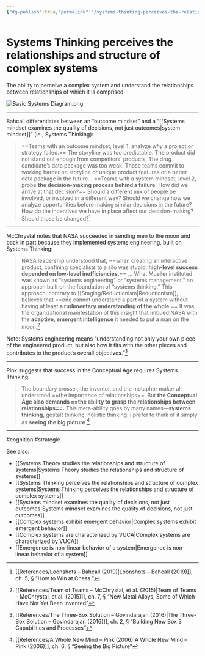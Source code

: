 ```yaml
---
{"dg-publish":true,"permalink":"/systems-thinking-perceives-the-relationships-and-structure-of-complex-systems/"}
---
```


# Systems Thinking perceives the relationships and structure of complex systems

The ability to perceive a complex system and understand the relationships between relationships of which it is comprised.


![Basic Systems Diagram.png](/img/user/Attachments/Basic%20Systems%20Diagram.png)

---

Bahcall differentiates between an “outcome mindset” and a “[[Systems mindset examines the quality of decisions, not just outcomes\|system mindset]]” (ie., Systems Thinking):

> ==Teams with an outcome mindset, level 1, analyze *why* a project or strategy failed.== The storyline was too predictable. The product did not stand out enough from competitors’ products. The drug candidate’s data package was too weak. Those teams commit to working harder on storyline or unique product features or a better data package in the future... ==Teams with a system mindset, level 2, probe **the decision-making process behind a failure**. How did we arrive at that decision?== Should a different mix of people be involved, or involved in a different way? Should we change how we analyze opportunities before making similar decisions in the future? How do the incentives we have in place affect our decision-making? Should those be changed?[^1]

---

McChrystal notes that NASA succeeded in sending men to the moon and back in part because they implemented systems engineering, built on Systems Thinking:

> NASA leadership understood that, ==when creating an interactive product, confining specialists to a silo was stupid: **high-level success depended on low-level inefficiencies.**== ... What Mueller instituted was known as “systems engineering” or “systems management,” an approach built on the foundation of “systems thinking.” This approach, contrary to [[Staging/Reductionism\|Reductionism]], believes that ==one cannot understand a part of a system without having at least **a rudimentary understanding of the whole**.== It was the organizational manifestation of this insight that imbued NASA with the **adaptive, emergent intelligence** it needed to put a man on the moon.[^2]

Note: Systems engineering means “understanding not only your own piece of the engineered product, but also how it fits with the other pieces and contributes to the product’s overall objectives.”[^3]

---

Pink suggests that success in the Conceptual Age requires Systems Thinking:

> The boundary crosser, the inventor, and the metaphor maker all understand ==the importance of relationships==. But **the Conceptual Age also demands ==the ability to grasp the relationships between relationships==.** This meta-ability goes by many names—**systems thinking**, gestalt thinking, holistic thinking. I prefer to think of it simply as **seeing the big picture**.[^4]

---
#cognition  #strategic 

See also: 
- [[Systems Theory studies the relationships and structure of systems\|Systems Theory studies the relationships and structure of systems]]
- [[Systems Thinking perceives the relationships and structure of complex systems\|Systems Thinking perceives the relationships and structure of complex systems]]
- [[Systems mindset examines the quality of decisions, not just outcomes\|Systems mindset examines the quality of decisions, not just outcomes]]
- [[Complex systems exhibit emergent behavior\|Complex systems exhibit emergent behavior]]
- [[Complex systems are characterized by VUCA\|Complex systems are characterized by VUCA]]
- [[Emergence is non-linear behavior of a system\|Emergence is non-linear behavior of a system]]

[^1]: [[References/Loonshots – Bahcall (2019)\|Loonshots – Bahcall (2019)]], ch. 5, § “How to Win at Chess.”
[^2]:  [[References/Team of Teams – McChrystal, et al. (2015)\|Team of Teams – McChrystal, et al. (2015)]], ch. 7, § “New Metal Alloys, Some of Which Have Not Yet Been Invented”
[^3]: [[References/The Three-Box Solution – Govindarajan (2016)\|The Three-Box Solution – Govindarajan (2016)]], ch. 2, § “Building New Box 3 Capabilities and Processes”
[^4]: [[References/A Whole New Mind – Pink (2006)\|A Whole New Mind – Pink (2006)]], ch. 6, § “Seeing the Big Picture”